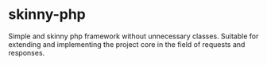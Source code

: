 # skinny-php

Simple and skinny php framework without unnecessary classes. Suitable for extending and implementing the project core in
the field of requests and responses.
